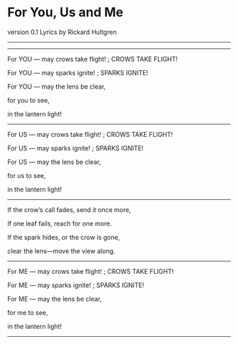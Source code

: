# For You, Us and Me
version 0.1
Lyrics by Rickard Hultgren

---
---

For YOU — may crows take flight! ; CROWS TAKE FLIGHT!

For YOU — may sparks ignite! ; SPARKS IGNITE!

For YOU — may the lens be clear,

for you to see,

in the lantern light!

---

For US — may crows take flight! ; CROWS TAKE FLIGHT!

For US — may sparks ignite! ; SPARKS IGNITE!

For US — may the lens be clear,

for us to see,

in the lantern light!

---

If the crow’s call fades, send it once more,

If one leaf fails, reach for one more.

If the spark hides, or the crow is gone,

clear the lens—move the view along.

---

For ME — may crows take flight! ; CROWS TAKE FLIGHT!

For ME — may sparks ignite! ; SPARKS IGNITE!

For ME — may the lens be clear,

for me to see,

in the lantern light!

---






